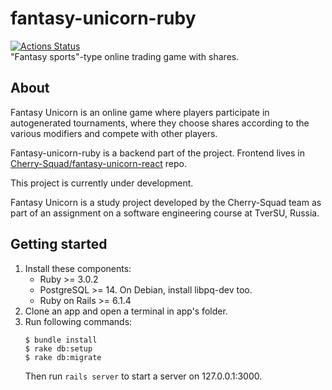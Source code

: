 # fantasy-unicorn-ruby

[![Actions Status](https://github.com/Cherry-Squad/fantasy-unicorn-ruby/actions/workflows/specs.yml/badge.svg)](https://github.com/Cherry-Squad/fantasy-unicorn-ruby/actions/workflows/specs.yml)  
"Fantasy sports"-type online trading game with shares.

## About

Fantasy Unicorn is an online game where players participate in autogenerated tournaments, where they choose shares
according to the various modifiers and compete with other players.

Fantasy-unicorn-ruby is a backend part of the project. Frontend lives
in [Cherry-Squad/fantasy-unicorn-react](https://github.com/Cherry-Squad/fantasy-unicorn-react) repo.

This project is currently under development.

Fantasy Unicorn is a study project developed by the Cherry-Squad team as part of an assignment on a software engineering
course at TverSU, Russia.

## Getting started

1. Install these components:
   - Ruby >= 3.0.2
   - PostgreSQL >= 14. On Debian, install libpq-dev too.
   - Ruby on Rails >= 6.1.4
2. Clone an app and open a terminal in app's folder.
3. Run following commands:
    ```shell
    $ bundle install
    $ rake db:setup
    $ rake db:migrate
    ```
   Then run `rails server` to start a server on 127.0.0.1:3000.
